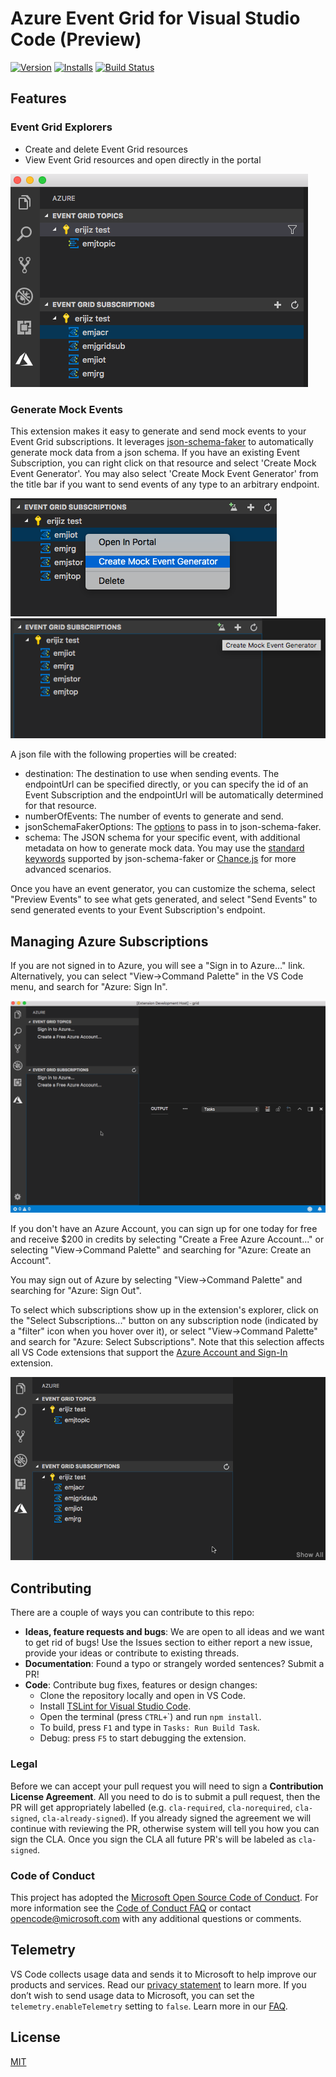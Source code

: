 # Azure Event Grid for Visual Studio Code (Preview)

[![Version](https://vsmarketplacebadge.apphb.com/version/ms-azuretools.vscode-azureeventgrid.svg)](https://marketplace.visualstudio.com/items?itemName=ms-azuretools.vscode-azureeventgrid) [![Installs](https://vsmarketplacebadge.apphb.com/installs-short/ms-azuretools.vscode-azureeventgrid.svg)](https://marketplace.visualstudio.com/items?itemName=ms-azuretools.vscode-azureeventgrid) [![Build Status](https://travis-ci.org/Microsoft/vscode-azureeventgrid.svg?branch=master)](https://travis-ci.org/Microsoft/vscode-azureeventgrid)

## Features

### Event Grid Explorers

* Create and delete Event Grid resources
* View Event Grid resources and open directly in the portal

![explorer](resources/explorer.png)

### Generate Mock Events

This extension makes it easy to generate and send mock events to your Event Grid subscriptions. It leverages [json-schema-faker](https://github.com/json-schema-faker/json-schema-faker/blob/master/README.md) to automatically generate mock data from a json schema. If you have an existing Event Subscription, you can right click on that resource and select 'Create Mock Event Generator'. You may also select 'Create Mock Event Generator' from the title bar if you want to send events of any type to an arbitrary endpoint.

![CreateEventGeneratorFromExisting](resources/CreateEventGeneratorFromExisting.png)![CreateEventGenerator](resources/CreateEventGenerator.png)

A json file with the following properties will be created:

* destination: The destination to use when sending events. The endpointUrl can be specified directly, or you can specify the id of an Event Subscription and the endpointUrl will be automatically determined for that resource.
* numberOfEvents: The number of events to generate and send.
* jsonSchemaFakerOptions: The [options](https://github.com/json-schema-faker/json-schema-faker/blob/master/README.md#custom-options) to pass in to json-schema-faker.
* schema: The JSON schema for your specific event, with additional metadata on how to generate mock data. You may use the [standard keywords](https://github.com/json-schema-faker/json-schema-faker/blob/master/README.md#supported-keywords) supported by json-schema-faker or [Chance.js](https://github.com/json-schema-faker/json-schema-faker/blob/master/README.md#advanced-usage-of-fakerjs-and-chancejs) for more advanced scenarios.

Once you have an event generator, you can customize the schema, select "Preview Events" to see what gets generated, and select "Send Events" to send generated events to your Event Subscription's endpoint.

## Managing Azure Subscriptions

If you are not signed in to Azure, you will see a "Sign in to Azure..." link. Alternatively, you can select "View->Command Palette" in the VS Code menu, and search for "Azure: Sign In".

![Sign in to Azure](resources/SignIn.gif)

If you don't have an Azure Account, you can sign up for one today for free and receive $200 in credits by selecting "Create a Free Azure Account..." or selecting "View->Command Palette" and searching for "Azure: Create an Account".

You may sign out of Azure by selecting "View->Command Palette" and searching for "Azure: Sign Out".

To select which subscriptions show up in the extension's explorer, click on the "Select Subscriptions..." button on any subscription node (indicated by a "filter" icon when you hover over it), or select "View->Command Palette" and search for "Azure: Select Subscriptions". Note that this selection affects all VS Code extensions that support the [Azure Account and Sign-In](https://github.com/Microsoft/vscode-azure-account) extension.

![Select Azure Subscriptions](resources/SelectSubscriptions.gif)

## Contributing

There are a couple of ways you can contribute to this repo:

* **Ideas, feature requests and bugs**: We are open to all ideas and we want to get rid of bugs! Use the Issues section to either report a new issue, provide your ideas or contribute to existing threads.
* **Documentation**: Found a typo or strangely worded sentences? Submit a PR!
* **Code**: Contribute bug fixes, features or design changes:
  * Clone the repository locally and open in VS Code.
  * Install [TSLint for Visual Studio Code](https://marketplace.visualstudio.com/items?itemName=eg2.tslint).
  * Open the terminal (press `CTRL+`\`) and run `npm install`.
  * To build, press `F1` and type in `Tasks: Run Build Task`.
  * Debug: press `F5` to start debugging the extension.

### Legal

Before we can accept your pull request you will need to sign a **Contribution License Agreement**. All you need to do is to submit a pull request, then the PR will get appropriately labelled (e.g. `cla-required`, `cla-norequired`, `cla-signed`, `cla-already-signed`). If you already signed the agreement we will continue with reviewing the PR, otherwise system will tell you how you can sign the CLA. Once you sign the CLA all future PR's will be labeled as `cla-signed`.

### Code of Conduct

This project has adopted the [Microsoft Open Source Code of Conduct](https://opensource.microsoft.com/codeofconduct/). For more information see the [Code of Conduct FAQ](https://opensource.microsoft.com/codeofconduct/faq/) or contact [opencode@microsoft.com](mailto:opencode@microsoft.com) with any additional questions or comments.

## Telemetry

VS Code collects usage data and sends it to Microsoft to help improve our products and services. Read our [privacy statement](https://go.microsoft.com/fwlink/?LinkID=528096&clcid=0x409) to learn more. If you don’t wish to send usage data to Microsoft, you can set the `telemetry.enableTelemetry` setting to `false`. Learn more in our [FAQ](https://code.visualstudio.com/docs/supporting/faq#_how-to-disable-telemetry-reporting).

## License

[MIT](LICENSE)
